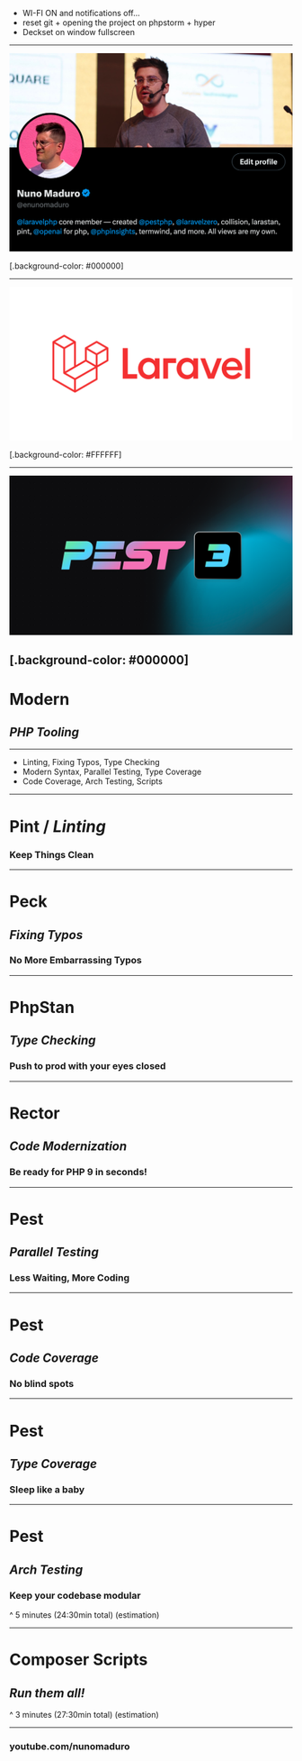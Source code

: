 - WI-FI ON and notifications off...
- reset git + opening the project on phpstorm + hyper
- Deckset on window fullscreen

---

![FIT](twitter.png)

[.background-color: #000000]

---

![inline](laravel.png)

[.background-color: #FFFFFF]

---

![](og.png)

[.background-color: #000000]
---

# Modern
## _PHP Tooling_

---

- Linting, Fixing Typos, Type Checking
- Modern Syntax, Parallel Testing, Type Coverage
- Code Coverage, Arch Testing, Scripts

---

# Pint / _Linting_
### Keep Things Clean

---

# Peck
## _Fixing Typos_
### No More Embarrassing Typos

---

# PhpStan
## _Type Checking_
### Push to prod with your eyes closed

---

# Rector
## _Code Modernization_
### Be ready for PHP 9 in seconds!

---

# Pest
## _Parallel Testing_
### Less Waiting, More Coding

---

# Pest
## _Code Coverage_
### No blind spots

---

# Pest
## _Type Coverage_
### Sleep like a baby

---

# Pest
## _Arch Testing_
### Keep your codebase modular

^ 5 minutes (24:30min total) (estimation)

---

# Composer Scripts
## _Run them all!_

^ 3 minutes (27:30min total) (estimation)

---

### **youtube.com/nunomaduro**
